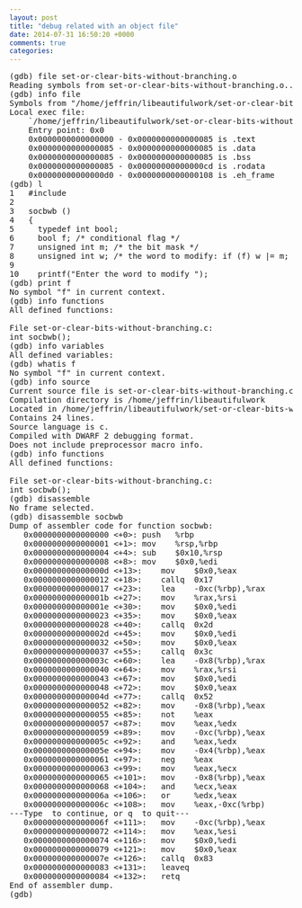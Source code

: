 ```yaml
---
layout: post
title: "debug related with an object file"
date: 2014-07-31 16:50:20 +0000
comments: true
categories: 
---
```


<pre>
(gdb) file set-or-clear-bits-without-branching.o 
Reading symbols from set-or-clear-bits-without-branching.o...done.
(gdb) info file
Symbols from "/home/jeffrin/libeautifulwork/set-or-clear-bits-without-branching.o".
Local exec file:
	`/home/jeffrin/libeautifulwork/set-or-clear-bits-without-branching.o', file type elf64-x86-64.
	Entry point: 0x0
	0x0000000000000000 - 0x0000000000000085 is .text
	0x0000000000000085 - 0x0000000000000085 is .data
	0x0000000000000085 - 0x0000000000000085 is .bss
	0x0000000000000085 - 0x00000000000000cd is .rodata
	0x00000000000000d0 - 0x0000000000000108 is .eh_frame
(gdb) l
1	#include <stdio.h>
2	
3	socbwb ()
4	{
5	  typedef int bool;
6	  bool f; /* conditional flag */
7	  unsigned int m; /* the bit mask */
8	  unsigned int w; /* the word to modify: if (f) w |= m; else w &= ~m; */
9	
10	  printf("Enter the word to modify ");
(gdb) print f
No symbol "f" in current context.
(gdb) info functions
All defined functions:

File set-or-clear-bits-without-branching.c:
int socbwb();
(gdb) info variables
All defined variables:
(gdb) whatis f
No symbol "f" in current context.
(gdb) info source
Current source file is set-or-clear-bits-without-branching.c
Compilation directory is /home/jeffrin/libeautifulwork
Located in /home/jeffrin/libeautifulwork/set-or-clear-bits-without-branching.c
Contains 24 lines.
Source language is c.
Compiled with DWARF 2 debugging format.
Does not include preprocessor macro info.
(gdb) info functions
All defined functions:

File set-or-clear-bits-without-branching.c:
int socbwb();
(gdb) disassemble 
No frame selected.
(gdb) disassemble socbwb
Dump of assembler code for function socbwb:
   0x0000000000000000 <+0>:	push   %rbp
   0x0000000000000001 <+1>:	mov    %rsp,%rbp
   0x0000000000000004 <+4>:	sub    $0x10,%rsp
   0x0000000000000008 <+8>:	mov    $0x0,%edi
   0x000000000000000d <+13>:	mov    $0x0,%eax
   0x0000000000000012 <+18>:	callq  0x17 <socbwb+23>
   0x0000000000000017 <+23>:	lea    -0xc(%rbp),%rax
   0x000000000000001b <+27>:	mov    %rax,%rsi
   0x000000000000001e <+30>:	mov    $0x0,%edi
   0x0000000000000023 <+35>:	mov    $0x0,%eax
   0x0000000000000028 <+40>:	callq  0x2d <socbwb+45>
   0x000000000000002d <+45>:	mov    $0x0,%edi
   0x0000000000000032 <+50>:	mov    $0x0,%eax
   0x0000000000000037 <+55>:	callq  0x3c <socbwb+60>
   0x000000000000003c <+60>:	lea    -0x8(%rbp),%rax
   0x0000000000000040 <+64>:	mov    %rax,%rsi
   0x0000000000000043 <+67>:	mov    $0x0,%edi
   0x0000000000000048 <+72>:	mov    $0x0,%eax
   0x000000000000004d <+77>:	callq  0x52 <socbwb+82>
   0x0000000000000052 <+82>:	mov    -0x8(%rbp),%eax
   0x0000000000000055 <+85>:	not    %eax
   0x0000000000000057 <+87>:	mov    %eax,%edx
   0x0000000000000059 <+89>:	mov    -0xc(%rbp),%eax
   0x000000000000005c <+92>:	and    %eax,%edx
   0x000000000000005e <+94>:	mov    -0x4(%rbp),%eax
   0x0000000000000061 <+97>:	neg    %eax
   0x0000000000000063 <+99>:	mov    %eax,%ecx
   0x0000000000000065 <+101>:	mov    -0x8(%rbp),%eax
   0x0000000000000068 <+104>:	and    %ecx,%eax
   0x000000000000006a <+106>:	or     %edx,%eax
   0x000000000000006c <+108>:	mov    %eax,-0xc(%rbp)
---Type <return> to continue, or q <return> to quit---
   0x000000000000006f <+111>:	mov    -0xc(%rbp),%eax
   0x0000000000000072 <+114>:	mov    %eax,%esi
   0x0000000000000074 <+116>:	mov    $0x0,%edi
   0x0000000000000079 <+121>:	mov    $0x0,%eax
   0x000000000000007e <+126>:	callq  0x83 <socbwb+131>
   0x0000000000000083 <+131>:	leaveq 
   0x0000000000000084 <+132>:	retq   
End of assembler dump.
(gdb) 


</pre>